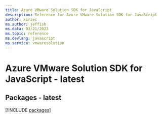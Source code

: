 ```yaml
---
title: Azure VMware Solution SDK for JavaScript
description: Reference for Azure VMware Solution SDK for JavaScript
author: xirzec
ms.author: jeffish
ms.data: 03/21/2023
ms.topic: reference
ms.devlang: javascript
ms.service: vmwaresolution
---
```

# Azure VMware Solution SDK for JavaScript - latest
## Packages - latest
[!INCLUDE [packages](vmware-solution-index.md)]